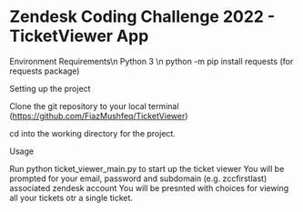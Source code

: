 # Zendesk Coding Challenge 2022 - TicketViewer App

Environment Requirements\n
Python 3 \n
python -m pip install requests (for requests package)


Setting up the project

Clone the git repository to your local terminal (https://github.com/FiazMushfeq/TicketViewer)

cd into the working directory for the project.


Usage

Run python ticket_viewer_main.py to start up the ticket viewer
You will be prompted for your email, password and subdomain (e.g. zccfirstlast) associated zendesk account
You will be presnted with choices for viewing all your tickets otr a single ticket. 

